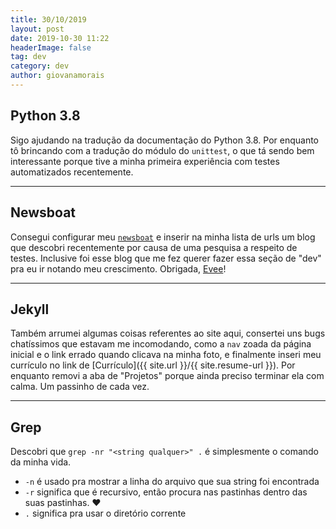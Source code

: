 ```yaml
---
title: 30/10/2019
layout: post
date: 2019-10-30 11:22
headerImage: false
tag: dev
category: dev
author: giovanamorais
---
```


## Python 3.8
Sigo ajudando na tradução da documentação do Python 3.8. Por enquanto tô
brincando com a tradução do módulo do `unittest`, o que tá sendo bem
interessante porque tive a minha primeira experiência com testes
automatizados recentemente.

---

## Newsboat
Consegui configurar meu [`newsboat`](https://newsboat.org/) e inserir na minha
lista de urls um blog que descobri recentemente por causa de uma pesquisa a
respeito de testes. Inclusive foi esse blog que me fez querer fazer essa seção
de "dev" pra eu ir notando meu crescimento. Obrigada, [Evee](https://eev.ee/)!

---

## Jekyll
Também arrumei algumas coisas referentes ao site aqui, consertei uns bugs
chatíssimos que estavam me incomodando, como a `nav` zoada da página
inicial e o link errado quando clicava na minha foto, e finalmente inseri
meu currículo no link de [Currículo]({{ site.url }}/{{ site.resume-url }}).
Por enquanto removi a aba de "Projetos" porque ainda preciso terminar ela
com calma. Um passinho de cada vez.

---
## Grep
Descobri que
`grep -nr "<string qualquer>" .` é simplesmente o comando da minha
vida.

- `-n` é usado pra mostrar a linha do arquivo que sua string foi encontrada
- `-r` significa que é recursivo, então procura nas pastinhas dentro das suas
pastinhas. :heart:
- `.` significa pra usar o diretório corrente
